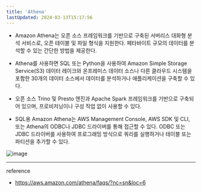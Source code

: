 ```yaml
---
title: 'Athena'
lastUpdated: 2024-03-13T15:17:56
---
```


- Amazon Athena는 오픈 소스 프레임워크를 기반으로 구축된 서버리스 대화형 분석 서비스로, 오픈 테이블 및 파일 형식을 지원한다. 페타바이트 규모의 데이터를 분석할 수 있는 간단한 방법을 제공한다.
  
- Athena를 사용하면 SQL 또는 Python을 사용하여 Amazon Simple Storage Service(S3) 데이터 레이크와 온프레미스 데이터 소스나 다른 클라우드 시스템을 포함한 30개의 데이터 소스에서 데이터를 분석하거나 애플리케이션을 구축할 수 있다.

- 오픈 소스 Trino 및 Presto 엔진과 Apache Spark 프레임워크를 기반으로 구축되어 있으며, 프로비저닝이나 구성 작업 없이 사용할 수 있다.
  
- SQL용 Amazon Athena는 AWS Management Console, AWS SDK 및 CLI, 또는 Athena의 ODBC나 JDBC 드라이버를 통해 접근할 수 있다. ODBC 또는 JDBC 드라이버를 사용하여 프로그래밍 방식으로 쿼리를 실행하거나 테이블 또는 파티션을 추가할 수 있다.

![image](https://github.com/rlaisqls/TIL/assets/81006587/b46e7e45-8038-44d0-85d1-dfc2f95c9a17)

---
reference
- https://aws.amazon.com/athena/faqs/?nc=sn&loc=6